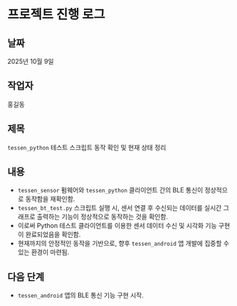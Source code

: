 # 프로젝트 진행 로그

## 날짜
2025년 10월 9일

## 작업자
홍길동

## 제목
`tessen_python` 테스트 스크립트 동작 확인 및 현재 상태 정리

## 내용
- `tessen_sensor` 펌웨어와 `tessen_python` 클라이언트 간의 BLE 통신이 정상적으로 동작함을 재확인함.
- `tessen_bt_test.py` 스크립트 실행 시, 센서 연결 후 수신되는 데이터를 실시간 그래프로 출력하는 기능이 정상적으로 동작하는 것을 확인함.
- 이로써 Python 테스트 클라이언트를 이용한 센서 데이터 수신 및 시각화 기능 구현이 완료되었음을 확인함.
- 현재까지의 안정적인 동작을 기반으로, 향후 `tessen_android` 앱 개발에 집중할 수 있는 환경이 마련됨.

## 다음 단계
- `tessen_android` 앱의 BLE 통신 기능 구현 시작.
